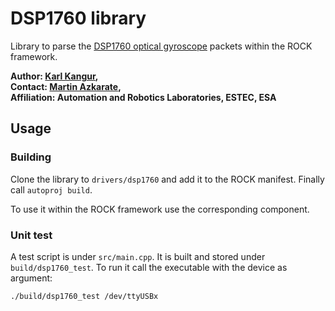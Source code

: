 # DSP1760 library

Library to parse the [DSP1760 optical gyroscope](http://www.kvh.com/Military-and-Government/Gyros-and-Inertial-Systems-and-Compasses/Gyros-and-IMUs-and-INS/Fiber-Optic-Gyros/DSP-1760.aspx) packets within the ROCK framework.

**Author: [Karl Kangur](mailto:karl.kangur@esa.int "Contact the author"),  
Contact: [Martin Azkarate](mailto:Martin.Azkarate@esa.int "Contact the maintainer"),  
Affiliation: Automation and Robotics Laboratories, ESTEC, ESA**

## Usage

### Building

Clone the library to `drivers/dsp1760` and add it to the ROCK manifest. Finally call `autoproj build`.

To use it within the ROCK framework use the corresponding component.

### Unit test

A test script is under `src/main.cpp`. It is built and stored under `build/dsp1760_test`. To run it call the executable with the device as argument:

    ./build/dsp1760_test /dev/ttyUSBx

